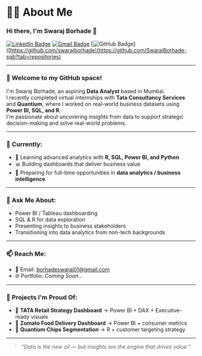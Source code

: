 # 🙋‍♂️ About Me

### Hi there, I'm Swaraj Borhade 👋

[![LinkedIn Badge](https://img.shields.io/badge/-LinkedIn-0e76a8?style=flat-square&logo=Linkedin&logoColor=white)](https://www.linkedin.com/in/swaraj-borhade-921a411a4)
[![Gmail Badge](https://img.shields.io/badge/-Email-c14438?style=flat-square&logo=Gmail&logoColor=white)](mailto:borhadeswaraj01@gmail.com)
[![GitHub Badge](https://img.shields.io/badge/-GitHub-black?style=flat-square&logo=github&logoColor=white)]([https://github.com/swarajborhade](https://github.com/SwarajBorhade-sgb?tab=repositories)

---

### 👋 Welcome to my GitHub space!

I'm Swaraj Borhade, an aspiring **Data Analyst** based in Mumbai.  
I recently completed virtual internships with **Tata Consultancy Services** and **Quantium**, where I worked on real-world business datasets using **Power BI, SQL, and R**.  
I'm passionate about uncovering insights from data to support strategic decision-making and solve real-world problems.


---

### 🚀 Currently:
- 🧠 Learning advanced analytics with **R, SQL, Power BI, and Python**
- 📊 Building dashboards that deliver business value
- 🎯 Preparing for full-time opportunities in **data analytics / business intelligence**

---

### 💬 Ask Me About:
- Power BI / Tableau dashboarding
- SQL & R for data exploration
- Presenting insights to business stakeholders
- Transitioning into data analytics from non-tech backgrounds

---

### 📫 Reach Me:
- 📧 Email: [borhadeswaraj01@gmail.com](mailto:borhadeswaraj01@gmail.com)
- 🌐 Portfolio: *Coming Soon...*

---

### 🎯 Projects I'm Proud Of:
- 🔹 **TATA Retail Strategy Dashboard** → Power BI + DAX + Executive-ready visuals
- 🔹 **Zomato Food Delivery Dashboard** → Power BI + consumer metrics
- 🔹 **Quantium Chips Segmentation** → R + customer targeting strategy

---

> *“Data is the new oil — but insights are the engine that drives value.”*

